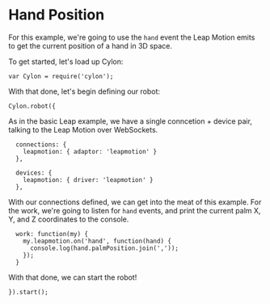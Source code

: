 # Hand Position

For this example, we're going to use the `hand` event the Leap Motion emits to
get the current position of a hand in 3D space.

To get started, let's load up Cylon:

    var Cylon = require('cylon');

With that done, let's begin defining our robot:

    Cylon.robot({

As in the basic Leap example, we have a single conncetion + device pair, talking
to the Leap Motion over WebSockets.

      connections: {
        leapmotion: { adaptor: 'leapmotion' }
      },

      devices: {
        leapmotion: { driver: 'leapmotion' }
      },

With our connections defined, we can get into the meat of this example. For the
work, we're going to listen for `hand` events, and print the current palm X, Y,
and Z coordinates to the console.

      work: function(my) {
        my.leapmotion.on('hand', function(hand) {
          console.log(hand.palmPosition.join(','));
        });
      }

With that done, we can start the robot!

    }).start();
